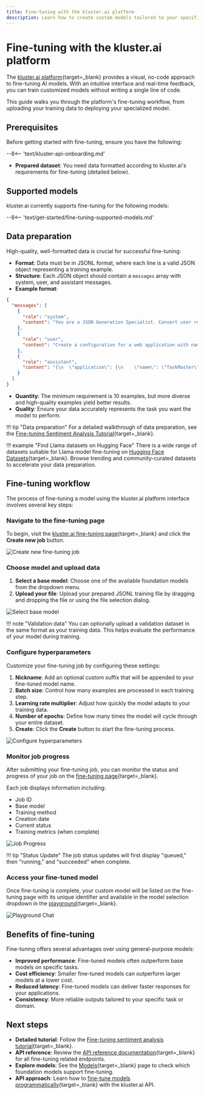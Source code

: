 ```yaml
---
title: Fine-tuning with the kluster.ai platform
description: Learn how to create custom models tailored to your specific tasks by fine-tuning foundation models with your own data using the kluster.ai visual interface.
---
```


# Fine-tuning with the kluster.ai platform

The [kluster.ai platform](https://platform.kluster.ai/){target=\_blank} provides a visual, no-code approach to fine-tuning AI models. With an intuitive interface and real-time feedback, you can train customized models without writing a single line of code.

This guide walks you through the platform's fine-tuning workflow, from uploading your training data to deploying your specialized model.

## Prerequisites

Before getting started with fine-tuning, ensure you have the following:

--8<-- 'text/kluster-api-onboarding.md'
- **Prepared dataset**: You need data formatted according to kluster.ai's requirements for fine-tuning (detailed below).

## Supported models

kluster.ai currently supports fine-tuning for the following models:

--8<-- 'text/get-started/fine-tuning-supported-models.md'

## Data preparation

High-quality, well-formatted data is crucial for successful fine-tuning:

- **Format**: Data must be in JSONL format, where each line is a valid JSON object representing a training example.
- **Structure**: Each JSON object should contain a `messages` array with system, user, and assistant messages.
- **Example format**:

```json
{
  "messages": [
    {
      "role": "system",
      "content": "You are a JSON Generation Specialist. Convert user requests into properly formatted JSON."
    },
    {
      "role": "user",
      "content": "Create a configuration for a web application with name 'TaskMaster', version 1.2.0, and environment set to development."
    },
    {
      "role": "assistant",
      "content": "{\n  \"application\": {\n    \"name\": \"TaskMaster\",\n    \"version\": \"1.2.0\",\n    \"environment\": \"development\"\n  }\n}"
    }
  ]
}
```


- **Quantity**: The minimum requirement is 10 examples, but more diverse and high-quality examples yield better results.
- **Quality**: Ensure your data accurately represents the task you want the model to perform.

!!! tip "Data preparation"
    For a detailed walkthrough of data preparation, see the [Fine-tuning Sentiment Analysis Tutorial](https://docs.kluster.ai/tutorials/klusterai-api/finetuning-sent-analysis/#get-the-data){target=_blank}.

!!! example "Find Llama datasets on Hugging Face"
    There is a wide range of datasets suitable for Llama model fine-tuning on [Hugging Face Datasets](https://huggingface.co/datasets?sort=trending&search=llama){target=_blank}. Browse trending and community-curated datasets to accelerate your data preparation.

## Fine-tuning workflow

The process of fine-tuning a model using the kluster.ai platform interface involves several key steps:

### Navigate to the fine-tuning page

To begin, visit the [kluster.ai fine-tuning page](https://platform.kluster.ai/fine-tuning){target=_blank} and click the **Create new job** button.

![Create new fine-tuning job](/images/get-started/fine-tuning/fine-tuning-1.webp)

### Choose model and upload data

  1. **Select a base model**: Choose one of the available foundation models from the dropdown menu.
  2. **Upload your file**: Upload your prepared JSONL training file by dragging and dropping the file or using the file selection dialog.

![Select base model](/images/get-started/fine-tuning/fine-tuning-2.webp)

!!! note "Validation data"
    You can optionally upload a validation dataset in the same format as your training data. This helps evaluate the performance of your model during training.

### Configure hyperparameters

Customize your fine-tuning job by configuring these settings:

  1. **Nickname**: Add an optional custom suffix that will be appended to your fine-tuned model name.
  2. **Batch size**: Control how many examples are processed in each training step.
  3. **Learning rate multiplier**: Adjust how quickly the model adapts to your training data.
  4. **Number of epochs**: Define how many times the model will cycle through your entire dataset.
  5. **Create**: Click the **Create** button to start the fine-tuning process.

   ![Configure hyperparameters](/images/get-started/fine-tuning/fine-tuning-3.webp)

### Monitor job progress

After submitting your fine-tuning job, you can monitor the status and progress of your job on the [fine-tuning page](https://platform.kluster.ai/fine-tuning){target=_blank}.

Each job displays information including:

- Job ID
- Base model
- Training method
- Creation date
- Current status
- Training metrics (when complete)

![Job Progress](/images/get-started/fine-tuning/fine-tuning-4.webp)

!!! tip "Status Update"
    The job status updates will first display "queued," then "running," and "succeeded" when complete.

### Access your fine-tuned model

Once fine-tuning is complete, your custom model will be listed on the fine-tuning page with its unique identifier and available in the model selection dropdown in the [playground](https://platform.kluster.ai/playground){target=_blank}.

![Playground Chat](/images/get-started/fine-tuning/fine-tuning-5.webp)

## Benefits of fine-tuning

Fine-tuning offers several advantages over using general-purpose models:

- **Improved performance**: Fine-tuned models often outperform base models on specific tasks.
- **Cost efficiency**: Smaller fine-tuned models can outperform larger models at a lower cost.
- **Reduced latency**: Fine-tuned models can deliver faster responses for your applications.
- **Consistency**: More reliable outputs tailored to your specific task or domain.

## Next steps

- **Detailed tutorial**: Follow the [Fine-tuning sentiment analysis tutorial](/tutorials/klusterai-api/finetuning-sent-analysis/#get-the-data){target=_blank}.
- **API reference**: Review the [API reference documentation](/api-reference/reference/){target=_blank} for all fine-tuning related endpoints.
- **Explore models**: See the [Models](/get-started/models/){target=_blank} page to check which foundation models support fine-tuning.
- **API approach**: Learn how to [fine-tune models programmatically](/get-started/fine-tuning/api/){target=_blank} with the kluster.ai API.